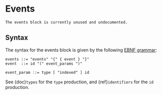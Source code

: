 Events
======

```{todo}
The events block is currently unused and undocumented.
```

Syntax
------

The syntax for the events block is given by the following [EBNF grammar](syntax):

```
events ::= "events" "{" { event } "}"
event  ::= id "(" event_params ")"

event_param ::= type [ "indexed" ] id
```

See {doc}`types` for the `type` production, and {ref}`identifiers` for the `id`
production.

